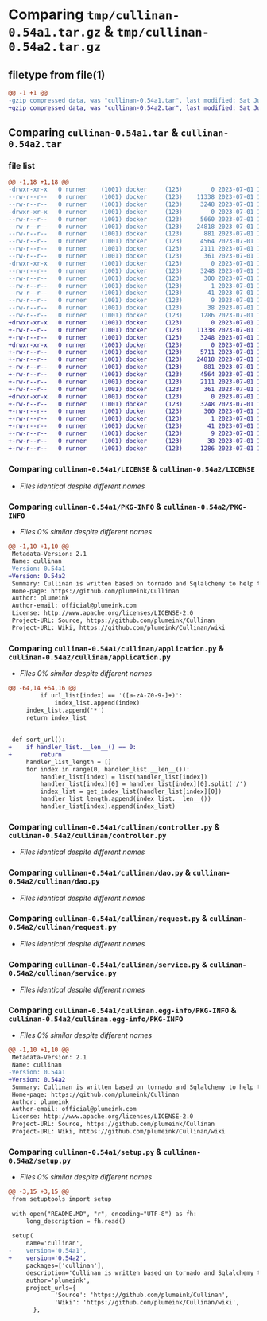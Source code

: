 # Comparing `tmp/cullinan-0.54a1.tar.gz` & `tmp/cullinan-0.54a2.tar.gz`

## filetype from file(1)

```diff
@@ -1 +1 @@
-gzip compressed data, was "cullinan-0.54a1.tar", last modified: Sat Jul  1 16:48:24 2023, max compression
+gzip compressed data, was "cullinan-0.54a2.tar", last modified: Sat Jul  1 17:01:19 2023, max compression
```

## Comparing `cullinan-0.54a1.tar` & `cullinan-0.54a2.tar`

### file list

```diff
@@ -1,18 +1,18 @@
-drwxr-xr-x   0 runner    (1001) docker     (123)        0 2023-07-01 16:48:24.073813 cullinan-0.54a1/
--rw-r--r--   0 runner    (1001) docker     (123)    11338 2023-07-01 16:48:11.000000 cullinan-0.54a1/LICENSE
--rw-r--r--   0 runner    (1001) docker     (123)     3248 2023-07-01 16:48:24.073813 cullinan-0.54a1/PKG-INFO
-drwxr-xr-x   0 runner    (1001) docker     (123)        0 2023-07-01 16:48:24.069812 cullinan-0.54a1/cullinan/
--rw-r--r--   0 runner    (1001) docker     (123)     5660 2023-07-01 16:48:11.000000 cullinan-0.54a1/cullinan/application.py
--rw-r--r--   0 runner    (1001) docker     (123)    24818 2023-07-01 16:48:11.000000 cullinan-0.54a1/cullinan/controller.py
--rw-r--r--   0 runner    (1001) docker     (123)      881 2023-07-01 16:48:11.000000 cullinan-0.54a1/cullinan/dao.py
--rw-r--r--   0 runner    (1001) docker     (123)     4564 2023-07-01 16:48:11.000000 cullinan-0.54a1/cullinan/request.py
--rw-r--r--   0 runner    (1001) docker     (123)     2111 2023-07-01 16:48:11.000000 cullinan-0.54a1/cullinan/service.py
--rw-r--r--   0 runner    (1001) docker     (123)      361 2023-07-01 16:48:11.000000 cullinan-0.54a1/cullinan/websocket.py
-drwxr-xr-x   0 runner    (1001) docker     (123)        0 2023-07-01 16:48:24.069812 cullinan-0.54a1/cullinan.egg-info/
--rw-r--r--   0 runner    (1001) docker     (123)     3248 2023-07-01 16:48:24.000000 cullinan-0.54a1/cullinan.egg-info/PKG-INFO
--rw-r--r--   0 runner    (1001) docker     (123)      300 2023-07-01 16:48:24.000000 cullinan-0.54a1/cullinan.egg-info/SOURCES.txt
--rw-r--r--   0 runner    (1001) docker     (123)        1 2023-07-01 16:48:24.000000 cullinan-0.54a1/cullinan.egg-info/dependency_links.txt
--rw-r--r--   0 runner    (1001) docker     (123)       41 2023-07-01 16:48:24.000000 cullinan-0.54a1/cullinan.egg-info/requires.txt
--rw-r--r--   0 runner    (1001) docker     (123)        9 2023-07-01 16:48:24.000000 cullinan-0.54a1/cullinan.egg-info/top_level.txt
--rw-r--r--   0 runner    (1001) docker     (123)       38 2023-07-01 16:48:24.073813 cullinan-0.54a1/setup.cfg
--rw-r--r--   0 runner    (1001) docker     (123)     1286 2023-07-01 16:48:11.000000 cullinan-0.54a1/setup.py
+drwxr-xr-x   0 runner    (1001) docker     (123)        0 2023-07-01 17:01:19.602800 cullinan-0.54a2/
+-rw-r--r--   0 runner    (1001) docker     (123)    11338 2023-07-01 17:01:09.000000 cullinan-0.54a2/LICENSE
+-rw-r--r--   0 runner    (1001) docker     (123)     3248 2023-07-01 17:01:19.602800 cullinan-0.54a2/PKG-INFO
+drwxr-xr-x   0 runner    (1001) docker     (123)        0 2023-07-01 17:01:19.602800 cullinan-0.54a2/cullinan/
+-rw-r--r--   0 runner    (1001) docker     (123)     5711 2023-07-01 17:01:09.000000 cullinan-0.54a2/cullinan/application.py
+-rw-r--r--   0 runner    (1001) docker     (123)    24818 2023-07-01 17:01:09.000000 cullinan-0.54a2/cullinan/controller.py
+-rw-r--r--   0 runner    (1001) docker     (123)      881 2023-07-01 17:01:09.000000 cullinan-0.54a2/cullinan/dao.py
+-rw-r--r--   0 runner    (1001) docker     (123)     4564 2023-07-01 17:01:09.000000 cullinan-0.54a2/cullinan/request.py
+-rw-r--r--   0 runner    (1001) docker     (123)     2111 2023-07-01 17:01:09.000000 cullinan-0.54a2/cullinan/service.py
+-rw-r--r--   0 runner    (1001) docker     (123)      361 2023-07-01 17:01:09.000000 cullinan-0.54a2/cullinan/websocket.py
+drwxr-xr-x   0 runner    (1001) docker     (123)        0 2023-07-01 17:01:19.602800 cullinan-0.54a2/cullinan.egg-info/
+-rw-r--r--   0 runner    (1001) docker     (123)     3248 2023-07-01 17:01:19.000000 cullinan-0.54a2/cullinan.egg-info/PKG-INFO
+-rw-r--r--   0 runner    (1001) docker     (123)      300 2023-07-01 17:01:19.000000 cullinan-0.54a2/cullinan.egg-info/SOURCES.txt
+-rw-r--r--   0 runner    (1001) docker     (123)        1 2023-07-01 17:01:19.000000 cullinan-0.54a2/cullinan.egg-info/dependency_links.txt
+-rw-r--r--   0 runner    (1001) docker     (123)       41 2023-07-01 17:01:19.000000 cullinan-0.54a2/cullinan.egg-info/requires.txt
+-rw-r--r--   0 runner    (1001) docker     (123)        9 2023-07-01 17:01:19.000000 cullinan-0.54a2/cullinan.egg-info/top_level.txt
+-rw-r--r--   0 runner    (1001) docker     (123)       38 2023-07-01 17:01:19.602800 cullinan-0.54a2/setup.cfg
+-rw-r--r--   0 runner    (1001) docker     (123)     1286 2023-07-01 17:01:09.000000 cullinan-0.54a2/setup.py
```

### Comparing `cullinan-0.54a1/LICENSE` & `cullinan-0.54a2/LICENSE`

 * *Files identical despite different names*

### Comparing `cullinan-0.54a1/PKG-INFO` & `cullinan-0.54a2/PKG-INFO`

 * *Files 0% similar despite different names*

```diff
@@ -1,10 +1,10 @@
 Metadata-Version: 2.1
 Name: cullinan
-Version: 0.54a1
+Version: 0.54a2
 Summary: Cullinan is written based on tornado and Sqlalchemy to help the project quickly build web application
 Home-page: https://github.com/plumeink/Cullinan
 Author: plumeink
 Author-email: official@plumeink.com
 License: http://www.apache.org/licenses/LICENSE-2.0
 Project-URL: Source, https://github.com/plumeink/Cullinan
 Project-URL: Wiki, https://github.com/plumeink/Cullinan/wiki
```

### Comparing `cullinan-0.54a1/cullinan/application.py` & `cullinan-0.54a2/cullinan/application.py`

 * *Files 0% similar despite different names*

```diff
@@ -64,14 +64,16 @@
         if url_list[index] == '([a-zA-Z0-9-]+)':
             index_list.append(index)
     index_list.append('*')
     return index_list
 
 
 def sort_url():
+    if handler_list.__len__() == 0:
+        return
     handler_list_length = []
     for index in range(0, handler_list.__len__()):
         handler_list[index] = list(handler_list[index])
         handler_list[index][0] = handler_list[index][0].split('/')
         index_list = get_index_list(handler_list[index][0])
         handler_list_length.append(index_list.__len__())
         handler_list[index].append(index_list)
```

### Comparing `cullinan-0.54a1/cullinan/controller.py` & `cullinan-0.54a2/cullinan/controller.py`

 * *Files identical despite different names*

### Comparing `cullinan-0.54a1/cullinan/dao.py` & `cullinan-0.54a2/cullinan/dao.py`

 * *Files identical despite different names*

### Comparing `cullinan-0.54a1/cullinan/request.py` & `cullinan-0.54a2/cullinan/request.py`

 * *Files identical despite different names*

### Comparing `cullinan-0.54a1/cullinan/service.py` & `cullinan-0.54a2/cullinan/service.py`

 * *Files identical despite different names*

### Comparing `cullinan-0.54a1/cullinan.egg-info/PKG-INFO` & `cullinan-0.54a2/cullinan.egg-info/PKG-INFO`

 * *Files 0% similar despite different names*

```diff
@@ -1,10 +1,10 @@
 Metadata-Version: 2.1
 Name: cullinan
-Version: 0.54a1
+Version: 0.54a2
 Summary: Cullinan is written based on tornado and Sqlalchemy to help the project quickly build web application
 Home-page: https://github.com/plumeink/Cullinan
 Author: plumeink
 Author-email: official@plumeink.com
 License: http://www.apache.org/licenses/LICENSE-2.0
 Project-URL: Source, https://github.com/plumeink/Cullinan
 Project-URL: Wiki, https://github.com/plumeink/Cullinan/wiki
```

### Comparing `cullinan-0.54a1/setup.py` & `cullinan-0.54a2/setup.py`

 * *Files 0% similar despite different names*

```diff
@@ -3,15 +3,15 @@
 from setuptools import setup
 
 with open("README.MD", "r", encoding="UTF-8") as fh:
     long_description = fh.read()
 
 setup(
     name='cullinan',
-    version='0.54a1',
+    version='0.54a2',
     packages=['cullinan'],
     description='Cullinan is written based on tornado and Sqlalchemy to help the project quickly build web application',
     author='plumeink',
     project_urls={
             'Source': 'https://github.com/plumeink/Cullinan',
             'Wiki': 'https://github.com/plumeink/Cullinan/wiki',
       },
```

